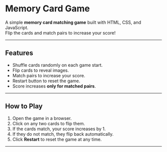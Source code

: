 # Memory Card Game 

A simple **memory card matching game** built with HTML, CSS, and JavaScript.  
Flip the cards and match pairs to increase your score!

---

## Features

- Shuffle cards randomly on each game start.
- Flip cards to reveal images.
- Match pairs to increase your score.
- Restart button to reset the game.
- Score increases **only for matched pairs**.

---

## How to Play

1. Open the game in a browser.
2. Click on any two cards to flip them.
3. If the cards match, your score increases by 1.
4. If they do not match, they flip back automatically.
5. Click **Restart** to reset the game at any time.

---


